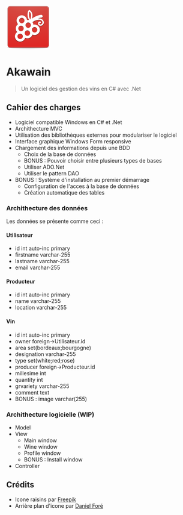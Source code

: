 ![Icon](./Akawain.png)

# Akawain
> Un logiciel des gestion des vins en C# avec .Net

## Cahier des charges

* Logiciel compatible Windows en C# et .Net
* Archithecture MVC
* Utilisation des bibliothèques externes pour modulariser le logiciel
* Interface graphique Windows Form responsive
* Chargement des informations depuis une BDD
  * Choix de la base de données
  * BONUS : Pouvoir choisir entre plusieurs types de bases
  * Utiliser ADO.Net
  * Utiliser le pattern DAO
* BONUS : Système d'installation au premier démarrage
  * Configuration de l'acces à la base de données
  * Création automatique des tables

### Archithecture des données

Les données se présente comme ceci : 

#### Utilisateur

* id int auto-inc primary
* firstname varchar-255
* lastname varchar-255
* email varchar-255

#### Producteur

* id int auto-inc primary
* name varchar-255
* location varchar-255

#### Vin

* id int auto-inc primary
* owner foreign->Utilisateur.id
* area set(bordeaux;bourgogne)
* designation varchar-255
* type set(white;red;rose)
* producer foreign->Producteur.id
* millesime int
* quantity int
* grvariety varchar-255
* comment text
* BONUS : image varchar(255)

### Archithecture logicielle (WIP)

* Model
* View
  * Main window
  * Wine window
  * Profile window
  * BONUS : Install window
* Controller


## Crédits

* Icone raisins par [Freepik](http://www.flaticon.com/authors/freepik)
* Arrière plan d'icone par [Daniel Foré](http://danrabbit.deviantart.com/)
